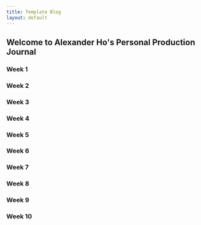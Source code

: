 ```yaml
---
title: Template Blog
layout: default
---
```


## Welcome to Alexander Ho's Personal Production Journal

### Week 1

### Week 2

### Week 3

### Week 4

### Week 5

### Week 6

### Week 7

### Week 8

### Week 9

### Week 10
